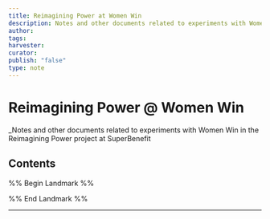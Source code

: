 ```yaml
---
title: Reimagining Power at Women Win
description: Notes and other documents related to experiments with Women Win in the Reimagining Power project at SuperBenefit
author: 
tags: 
harvester: 
curator: 
publish: "false"
type: note
---
```

# Reimagining Power @ Women Win

_Notes and other documents related to experiments with Women Win in the Reimagining Power project at SuperBenefit

## Contents

%% Begin Landmark %%


%% End Landmark %%

---
